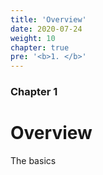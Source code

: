 ```yaml
---
title: 'Overview'
date: 2020-07-24
weight: 10
chapter: true
pre: '<b>1. </b>'
---
```


### Chapter 1

# Overview

The basics
